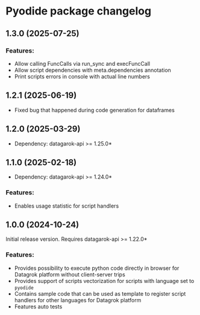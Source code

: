 # Pyodide package changelog

## 1.3.0 (2025-07-25)

### Features:

* Allow calling FuncCalls via run_sync and execFuncCall
* Allow script dependencies with meta.dependencies annotation
* Print scripts errors in console with actual line numbers


## 1.2.1 (2025-06-19)

* Fixed bug that happened during code generation for dataframes

## 1.2.0 (2025-03-29)

* Dependency: datagarok-api >= 1.25.0*

## 1.1.0 (2025-02-18)

* Dependency: datagarok-api >= 1.24.0*

### Features:

* Enables usage statistic for script handlers


## 1.0.0 (2024-10-24)

Initial release version. Requires datagarok-api >= 1.22.0*

### Features:

* Provides possibility to execute python code directly in browser for Datagrok platform without client-server trips
* Provides support of scripts vectorization for scripts with language set to `pyodide`
* Contains sample code that can be used as template to register script handlers for other languages for Datagrok platform
* Features auto tests
